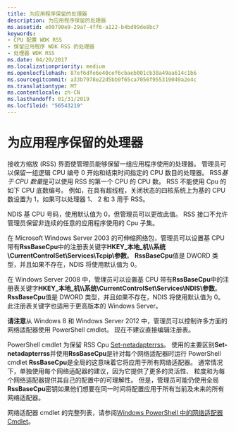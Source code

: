 ```yaml
---
title: 为应用程序保留的处理器
description: 为应用程序保留的处理器
ms.assetid: e09790e9-29a7-4ff6-a122-b4bd99de8bc7
keywords:
- CPU 配置 WDK RSS
- 保留应用程序 WDK RSS 的处理器
- 处理器 WDK RSS
ms.date: 04/20/2017
ms.localizationpriority: medium
ms.openlocfilehash: 87ef6dfe6e40cef6cbaeb001cb38a49aa614c1b6
ms.sourcegitcommit: a33b7978e22d5bb9f65ca7056f955319049a2e4c
ms.translationtype: MT
ms.contentlocale: zh-CN
ms.lasthandoff: 01/31/2019
ms.locfileid: "56543219"
---
```

# <a name="reserving-processors-for-applications"></a>为应用程序保留的处理器





接收方缩放 (RSS) 界面使管理员能够保留一组应用程序使用的处理器。 管理员可以保留一组逻辑 CPU 编号 0 开始和结束时间指定的 CPU 数目的处理器。 RSS*基于 CPU 数量*是可以使用 RSS 的第一个 CPU 的 CPU 数。 RSS 不能使用 Cpu 的如下 CPU 底数编号。 例如，在具有超线程，关闭状态的四核系统上为基的 CPU 数设置为 1，如果可以处理器 1、 2 和 3 用于 RSS。

NDIS 基 CPU 号码，使用默认值为 0，但管理员可以更改此值。 RSS 接口不允许管理员保留非连续的任意的应用程序使用的 Cpu 子集。

在 Microsoft Windows Server 2003 的可伸缩网络包，管理员可以设置基 CPU 带有**RssBaseCpu**中的注册表关键字**HKEY\_本地\_机\\\\系统\\CurrentControlSet\\Services\\Tcpip\\参数**。 **RssBaseCpu**值是 DWORD 类型，并且如果不存在，NDIS 将使用默认值为 0。

在 Windows Server 2008 中，管理员可以设置基 CPU 带有**RssBaseCpu**中的注册表关键字**HKEY\_本地\_机\\\\系统\\CurrentControlSet\\Services\\NDIS\\参数**。 **RssBaseCpu**值是 DWORD 类型，并且如果不存在，NDIS 将使用默认值为 0。 此注册表关键字也适用于更高版本的 Windows Server。

**请注意**从 Windows 8 和 Windows Server 2012 中，管理员可以控制许多方面的网络适配器使用 PowerShell cmdlet。 现在不建议直接编辑注册表。

PowerShell cmdlet 为保留 RSS Cpu [Set-netadapterrss](https://technet.microsoft.com/library/jj130863)。 使用的主要区别**Set-netadapterrss**并使用**RssBaseCpu**是针对每个网络适配器时运行 PowerShell cmdlet **RssBaseCpu**是全局的这意味着它将应用于所有网络适配器。 通常情况下，单独使用每个网络适配器的建议，因为它提供了更多的灵活性、 粒度和为每个网络适配器提供其自己的配置中的可理解性。 但是，管理员可能仍使用全局**RssBaseCpu**密钥如果他们想要在同一时间将配置应用于所有当前及未来的所有网络适配器。

网络适配器 cmdlet 的完整列表，请参阅[Windows PowerShell 中的网络适配器 Cmdlet](https://technet.microsoft.com/library/jj134956)。

 

 





